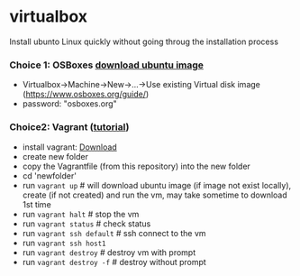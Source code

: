 # virtualbox

Install ubunto Linux quickly without going throug the installation process

### Choice 1: OSBoxes [download ubuntu image](https://www.osboxes.org/virtualbox-images/)
   * Virtualbox->Machine->New->...->Use existing Virtual disk image (https://www.osboxes.org/guide/)
   * password: "osboxes.org"

### Choice2: Vagrant ([tutorial](https://learn.hashicorp.com/tutorials/vagrant/getting-started-index?in=vagrant/getting-started))
  * install vagrant: [Download](https://www.vagrantup.com/downloads)
  * create new folder 
  * copy the Vagrantfile (from this repository) into the new folder
  * cd 'newfolder'
  * run `vagrant up`  # will download ubuntu image (if image not exist locally), create (if not created) and run the vm, may take sometime to download 1st time
  * run `vagrant halt` # stop the vm  
  * run `vagrant status` # check status
  * run `vagrant ssh default` # ssh connect to the vm
  * run `vagrant ssh host1`
  * run `vagrant destroy`  # destroy vm with prompt
  * run `vagrant destroy -f` # destroy without prompt

  
  
  
